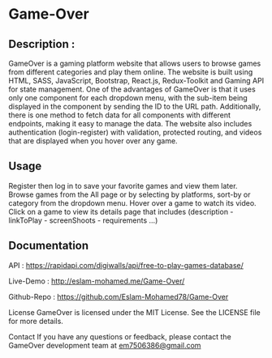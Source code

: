 # Game-Over

## Description :
GameOver is a gaming platform website that allows users to browse games from different categories and play them online. The website is built using HTML, SASS, JavaScript, Bootstrap, React.js, Redux-Toolkit and Gaming API for state management. One of the advantages of GameOver is that it uses only one component for each dropdown menu, with the sub-item being displayed in the component by sending the ID to the URL path. Additionally, there is one method to fetch data for all components with different endpoints, making it easy to manage the data. The website also includes authentication (login-register) with validation, protected routing, and videos that are displayed when you hover over any game.

## Usage
Register then log in to save your favorite games and view them later.
Browse games from the All page or by selecting by platforms, sort-by or category from the dropdown menu.
Hover over a game to watch its video.
Click on a game to view its details page that includes (description - linkToPlay - screenShoots - requirements ...)

## Documentation

API : https://rapidapi.com/digiwalls/api/free-to-play-games-database/

Live-Demo : http://eslam-mohamed.me/Game-Over/

Github-Repo : https://github.com/Eslam-Mohamed78/Game-Over

License
GameOver is licensed under the MIT License. See the LICENSE file for more details.

Contact
If you have any questions or feedback, please contact the GameOver development team at em7506386@gmail.com
